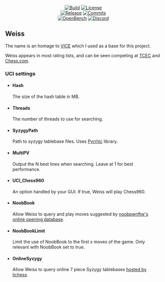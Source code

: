 <div align="center">

  [![Build][build-badge]][build-link]
  [![License][license-badge]][license-link]
  <br>
  [![Release][release-badge]][release-link]
  [![Commits][commits-badge]][commits-link]
  <br>
  [![OpenBench][openbench-badge]][openbench-link]
  [![Discord][discord-badge]][discord-link]
</div>

## Weiss
The name is an homage to [VICE](https://www.youtube.com/watch?v=bGAfaepBco4&list=PLZ1QII7yudbc-Ky058TEaOstZHVbT-2hg) which I used as a base for this project.

Weiss appears in most rating lists, and can be seen competing at [TCEC](https://tcec-chess.com) and [Chess.com](https://www.chess.com/computer-chess-championship).

### UCI settings

* #### Hash
  The size of the hash table in MB.

* #### Threads
  The number of threads to use for searching.

* #### SyzygyPath
  Path to syzygy tablebase files. Uses [Pyrrhic](https://github.com/AndyGrant/Pyrrhic) library.

* #### MultiPV
  Output the N best lines when searching. Leave at 1 for best performance.

* #### UCI_Chess960
  An option handled by your GUI. If true, Weiss will play Chess960.

* #### NoobBook
  Allow Weiss to query and play moves suggested by [noobpwnftw's online opening database](https://www.chessdb.cn/queryc_en/).

* #### NoobBookLimit
  Limit the use of NoobBook to the first x moves of the game. Only relevant with NoobBook set to true.

* #### OnlineSyzygy
  Allow Weiss to query online 7 piece Syzygy tablebases [hosted by lichess](https://tablebase.lichess.ovh).


[build-link]:      https://github.com/TerjeKir/Weiss/actions/workflows/make.yml
[commits-link]:    https://github.com/TerjeKir/Weiss/commits/master
[discord-link]:    https://discord.gg/WJJcCPTyBJ
[license-link]:    https://github.com/TerjeKir/weiss/blob/master/COPYING.txt
[openbench-link]:  http://chess.grantnet.us/index/
[release-link]:    https://github.com/TerjeKir/Weiss/releases/latest

[build-badge]:     https://img.shields.io/github/actions/workflow/status/TerjeKir/Weiss/make.yml?branch=master&style=for-the-badge&label=Weiss&logo=github
[commits-badge]:   https://img.shields.io/github/commits-since/TerjeKir/Weiss/latest?style=for-the-badge
[discord-badge]:   https://img.shields.io/discord/759496923324874762?style=for-the-badge&label=discord&logo=Discord
[license-badge]:   https://img.shields.io/github/license/TerjeKir/Weiss?style=for-the-badge&label=license&color=success
[openbench-badge]: https://img.shields.io/website?style=for-the-badge&label=OpenBench&down_color=red&down_message=Offline&up_color=success&up_message=Online&url=http%3A%2F%2Fchess.grantnet.us%2Findex
[release-badge]:   https://img.shields.io/github/v/release/TerjeKir/Weiss?style=for-the-badge&label=official%20release
